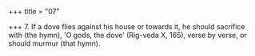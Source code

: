 +++
title = "07"

+++
7. If a dove flies against his house or towards it, he should sacrifice with (the hymn), 'O gods, the dove' (Rig-veda X, 165), verse by verse, or should murmur (that hymn).
